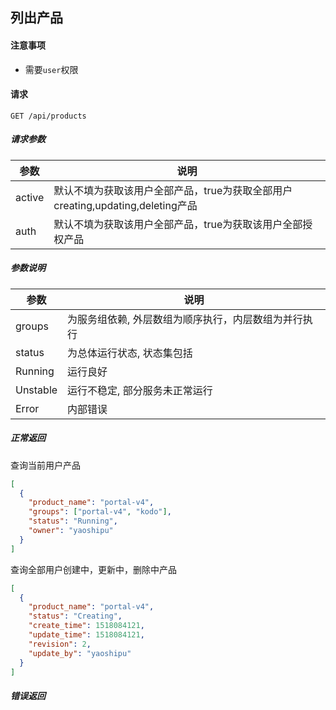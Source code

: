## 列出产品

#### 注意事项

- 需要`user`权限

#### 请求

```
GET /api/products
```

##### 请求参数

|参数|说明|
|---|---|
|active|默认不填为获取该用户全部产品，true为获取全部用户creating,updating,deleting产品|
|auth|默认不填为获取该用户全部产品，true为获取该用户全部授权产品|

##### 参数说明

|参数|说明|
|---|---|
|groups|为服务组依赖, 外层数组为顺序执行，内层数组为并行执行|
|status|为总体运行状态, 状态集包括|
|Running|运行良好|
|Unstable|运行不稳定, 部分服务未正常运行|
|Error|内部错误|
  
##### 正常返回

查询当前用户产品
```json
[
  {
    "product_name": "portal-v4",
    "groups": ["portal-v4", "kodo"],
    "status": "Running",
    "owner": "yaoshipu"
  }
]
```

查询全部用户创建中，更新中，删除中产品
```json
[
  {
    "product_name": "portal-v4",
    "status": "Creating",
    "create_time": 1518084121,
    "update_time": 1518084121,
    "revision": 2,
    "update_by": "yaoshipu"
  }
]
```



##### 错误返回
